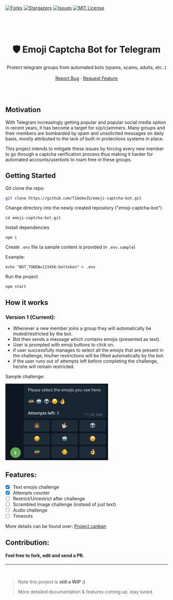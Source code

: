 [![Forks][forks-shield]][forks-url]
[![Stargazers][stars-shield]][stars-url]
[![Issues][issues-shield]][issues-url]
[![MIT License][license-shield]][license-url]


<br />
<p align="center">  
  <br/>
  <h1 align="center">🛡️ Emoji Captcha Bot for Telegram</h1>
  <p align="center">
    Protect telegram groups from automated bots (spams, scams, adults, etc..)
    <br />
    <br />
    <a href="https://github.com/TibebeJS/emoji-captcha-bot/issues">Report Bug</a>
    ·
    <a href="https://github.com/TibebeJS/emoji-captcha-bot/issues">Request Feature</a>
  </p>
  <br/>
  <br/>
</p>

## Motivation
With Telegram increasingly getting popular and popular social media option in recent years, it has become a target for s(p/c)ammers. Many groups and their members are bombarded by spam and unsolicited messages on daily basis, mostly attributed to the lack of built-in protections systems in place.

This project intends to mitigate these issues by forcing every new member to go through a captcha verification process thus making it harder for automated accounts/userbots to roam free in these groups.

## Getting Started

Git clone the repo:
```bash
git clone https://github.com/TibebeJS/emoji-captcha-bot.git
```

Change directory into the newly created repository ("emoji-captcha-bot")
```console
cd emoji-captcha-bot.git
```

Install dependencies
```console
npm i
```

Create `.env` file (a sample content is provided in `.env.sample`)

Example:
```console
echo "BOT_TOKEN=123456:bottoken" > .env
```

Run the project
```console
npm start
```

## How it works

### **Version 1 (Current):**
- Whenever a new member joins a group they will automatically be muted/restricted by the bot.
- Bot then sends a message which contains emojis (presented as text).
- User is prompted with emoji buttons to click on.
- if user successfully manages to select all the emojis that are present in the challenge, his/her restrictions will be lifted automatically by the bot.
- if the user runs out of attempts left before completing the challenge, he/she will remain restricted. 

Sample challenge:

![Sample screenshot](docs/sample_captcha.png)


## Features:
- [x] Text emojis challenge
- [x] Attempts counter
- [ ] Restrict/Unrestrict after challenge
- [ ] Scrambled Image challenge (instead of just text)
- [ ] Audio challenge
- [ ] Timeouts

More details can be found over: [Project canban](https://github.com/TibebeJS/emoji-captcha-bot/projects/1)

## Contribution:

#### Feel free to fork, edit and send a PR.
---
<br/>

> Note this project is **still a WIP :)**
>
> More detailed documentation & features coming up. stay tuned.

[forks-shield]: https://img.shields.io/github/forks/TibebeJS/emoji-captcha-bot.svg?style=for-the-badge
[forks-url]: https://github.com/TibebeJS/emoji-captcha-bot/network/members

[stars-shield]: https://img.shields.io/github/stars/TibebeJS/emoji-captcha-bot.svg?style=for-the-badge
[stars-url]: https://github.com/TibebeJS/emoji-captcha-bot/stargazers

[issues-shield]: https://img.shields.io/github/issues/TibebeJS/emoji-captcha-bot.svg?style=for-the-badge
[issues-url]: https://github.com/TibebeJS/emoji-captcha-bot/issues

[license-shield]: https://img.shields.io/github/license/TibebeJS/emoji-captcha-bot.svg?style=for-the-badge
[license-url]: https://github.com/TibebeJS/emoji-captcha-bot/blob/main/LICENSE
